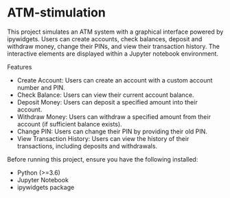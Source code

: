 # ATM-stimulation
This project simulates an ATM system with a graphical interface powered by ipywidgets. Users can create accounts, check balances, deposit and withdraw money, change their PINs, and view their transaction history. The interactive elements are displayed within a Jupyter notebook environment.

Features
* Create Account: Users can create an account with a custom account number and PIN.
* Check Balance: Users can view their current account balance.
* Deposit Money: Users can deposit a specified amount into their account.
* Withdraw Money: Users can withdraw a specified amount from their account (if sufficient balance exists).
* Change PIN: Users can change their PIN by providing their old PIN.
* View Transaction History: Users can view the history of their transactions, including deposits and withdrawals.

Before running this project, ensure you have the following installed:
* Python (>=3.6)
* Jupyter Notebook
* ipywidgets package
